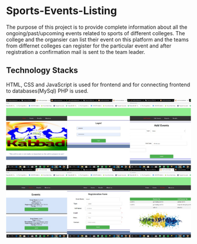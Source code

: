 # Sports-Events-Listing
The purpose of this project is to provide complete information about all the ongoing/past/upcoming events related to sports of different colleges.
The college and the organsier can list their event on this platform and the teams from differnet colleges can register for the particular event and after registration a confirmation mail is sent to the team leader.
</br>

## Technology Stacks

HTML, CSS and JavaScript is used for frontend and for connecting frontend to databases(MySql) PHP is used.


![Preview](https://github.com/aksuman055/Sports-Events-Listing/blob/master/SQL%20Queries/priview.jpg)



